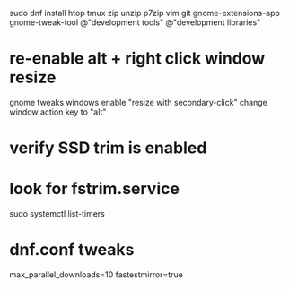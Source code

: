 sudo dnf install htop tmux zip unzip p7zip vim git gnome-extensions-app gnome-tweak-tool @"development tools" @"development libraries" 

# re-enable alt + right click window resize
gnome tweaks
windows
enable "resize with secondary-click"
change window action key to "alt"

# verify SSD trim is enabled
# look for fstrim.service
sudo systemctl list-timers

# dnf.conf tweaks
max_parallel_downloads=10
fastestmirror=true

